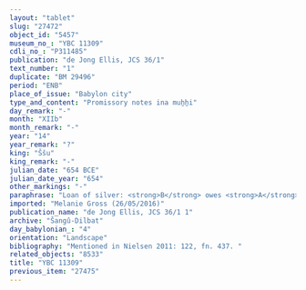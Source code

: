 ```yaml
---
layout: "tablet"
slug: "27472"
object_id: "5457"
museum_no_: "YBC 11309"
cdli_no_: "P311485"
publication: "de Jong Ellis, JCS 36/1"
text_number: "1"
duplicate: "BM 29496"
period: "ENB"
place_of_issue: "Babylon city"
type_and_content: "Promissory notes ina muẖẖi"
day_remark: "-"
month: "XIIb"
month_remark: "-"
year: "14"
year_remark: "?"
king: "Ššu"
king_remark: "-"
julian_date: "654 BCE"
julian_date_year: "654"
other_markings: "-"
paraphrase: "Loan of silver: <strong>B</strong> owes <strong>A</strong> 10 minas of silver. The debt is secured by a pledge in terms of a house. It is pledged to the creditor in lieu of paying interest (antichretic pledge). 5 witnesses and the scribe.<br /> &nbsp;<br /> <strong>A</strong> = Bēl-ēṭir/&Scaron;ang&ucirc;-Dilbat; <strong>B</strong> = Iddin-Nab&ucirc;/Isinnāya; Scribe = Nab&ucirc;-zēru-lī&scaron;ir/Iqī&scaron;a-Marduk<br /> &nbsp;"
imported: "Melanie Gross (26/05/2016)"
publication_name: "de Jong Ellis, JCS 36/1 1"
archive: "Šangû-Dilbat"
day_babylonian_: "4"
orientation: "Landscape"
bibliography: "Mentioned in Nielsen 2011: 122, fn. 437. "
related_objects: "8533"
title: "YBC 11309"
previous_item: "27475"
---
```

